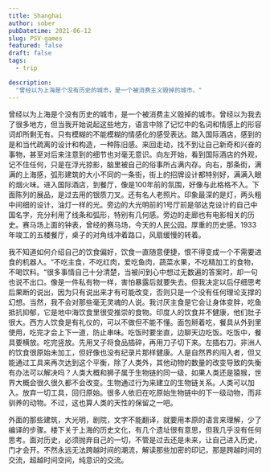 ```yaml
---
title: Shanghai
author: sober
pubDatetime: 2021-06-12
slug: PSV-games
featured: false
draft: false
tags:
  - trip

description:
  "曾经以为上海是个没有历史的城市，是一个被消费主义毁掉的城市。"
---
```



曾经以为上海是个没有历史的城市，是一个被消费主义毁掉的城市。曾经以为我去了很多地方，但当我开始说起这些地方，语言中除了记忆中的名词和情感上的形容词却所剩无有。只有模糊的不能模糊的情感化的感受表达。踏入国际酒店，感到的是和当代疏离的设计和构造，一种陈旧感。来回走动，找不到让自己新奇和兴奋的事物，甚至对后来注意到的细节也对毫无意识。向左开始，看到国际酒店的外观，记不住任何，只是在浮光掠影，脑里被自己的俗事所占满内存。向右，那条街，满满的上海感，弧形建筑的大小不同的一条街，街上的招牌设计都特别好，满满入眼的烟火味。进入国际酒店，到餐厅，像是100年前的氛围，好像与此格格不入。下面陈列的展品，是过去用的银质刀叉。还有名人老照片。印象最深的是灯，两头粗中间细的设计，油灯一样的光。旁边的大光明前的1号厅前是邬达克设计的自己中国名字，充分利用了线条和弧形，特别有几何感。旁边的走廊也有电影相关的历史。赛马场上面的钟表，曾经的赛马场，今天的人民公园。厚重的历史感。1933年竣工的五楼餐厅，桌子的对角线冲着路口，风扇缓慢的转着。

我不知道如何介绍自己的饮食偏好，饮食一直随意便捷，恨不得变成一个不需要进食的机器人。“不吃主食，不吃红肉，爱吃鱼肉，蔬菜水果，不吃精加工的食物，不喝饮料。“很多事情自己十分清楚，当被问到心中想过无数遍的答案时，却一句也说不出口。像是一件私有物一样，害怕暴露后就要失去。但我决定以后仔细思考后果断的说出，因为只有说出来才有可能改变，否则只是一个没有任何理论支撑的幻想。当然，我不会对那些毫无灵魂的人说。我讨厌主食是它会让身体变胖，吃鱼抵抗抑郁，它是地中海饮食里很受推崇的食物。印度人的饮食并不健康，他们肚子很大。西方人饮食是有礼仪的，可以不做但不能不懂。面包掰着吃，餐具从外到里使用，吃完才会上下一道，防止串味。吃饭时要坐直，边聊天边吃饭。吃饭中，餐具要横放。吃完竖放。先用叉子将食品插碎，再用刀子切下来。左插右刀。非洲人的饮食很原始未加工，但好像也没有纪录片那样健康。人是自然界的闯入者，但又能通过工具来再次达到这个平衡，除了人类外，其他动物的数量的改变导致的失衡有办法可以解决吗？人类大概和狮子属于生物链的同一级，如果人类还是猿猴，世界大概会很久很久都不会改变。生物通过行为来建立的生物链关系。人类可以加入。放弃一切工具，回归原始。很多人依旧在吃原始生物链中的下一级动物，而非驯养的动物。不过，这也算人类的天性的保留之一吧。

外面的那些建筑，大光明，剧院，文字不能翻译，就要用本原的语言来理解，少了编译的步骤。楼下关于上海的历史文化，有几个遗址很有意思，但我几乎没有任何思考。面对历史，必须抛弃自己的一切，不管是过去还是未来，让自己进入历史，门才会开。不然永远无法跨越时间的潮流，解读那些加密的印记，那是跨越时间的交流，超越时间空间，纯意识的交流。